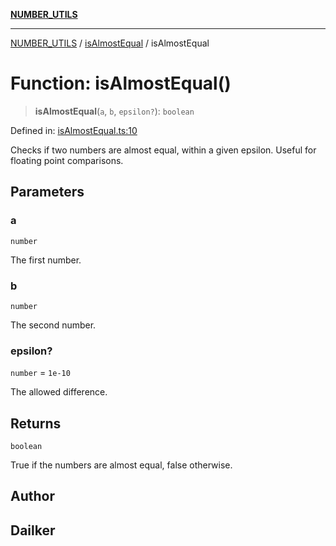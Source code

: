 [**NUMBER_UTILS**](../../README.md)

***

[NUMBER_UTILS](../../README.md) / [isAlmostEqual](../README.md) / isAlmostEqual

# Function: isAlmostEqual()

> **isAlmostEqual**(`a`, `b`, `epsilon?`): `boolean`

Defined in: [isAlmostEqual.ts:10](https://github.com/dailker/everyutil/blob/d23995f7a19ece1a6ce5b53178b9a1040d0b558e/src/number/isAlmostEqual.ts#L10)

Checks if two numbers are almost equal, within a given epsilon.
Useful for floating point comparisons.

## Parameters

### a

`number`

The first number.

### b

`number`

The second number.

### epsilon?

`number` = `1e-10`

The allowed difference.

## Returns

`boolean`

True if the numbers are almost equal, false otherwise.

## Author

## Dailker
